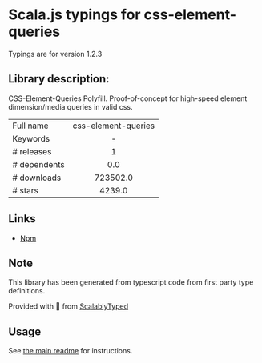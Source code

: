 
# Scala.js typings for css-element-queries

Typings are for version 1.2.3

## Library description:
CSS-Element-Queries Polyfill. Proof-of-concept for high-speed element dimension/media queries in valid css.

|                    |                 |
| ------------------ | :-------------: |
| Full name          | css-element-queries |
| Keywords           | - |
| # releases         | 1 |
| # dependents       | 0.0 |
| # downloads        | 723502.0 |
| # stars            | 4239.0 |

## Links
- [Npm](https://www.npmjs.com/package/css-element-queries)
    


## Note
This library has been generated from typescript code from first party type definitions.

Provided with :purple_heart: from [ScalablyTyped](https://github.com/oyvindberg/ScalablyTyped)

## Usage
See [the main readme](../../readme.md) for instructions.


